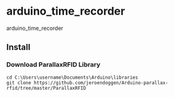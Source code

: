 # arduino_time_recorder
arduino_time_recorder


## Install

### Download ParallaxRFID Library
```
cd C:\Users\username\Documents\Arduino\libraries
git clone https://github.com/jeroendoggen/Arduino-parallax-rfid/tree/master/ParallaxRFID
```
